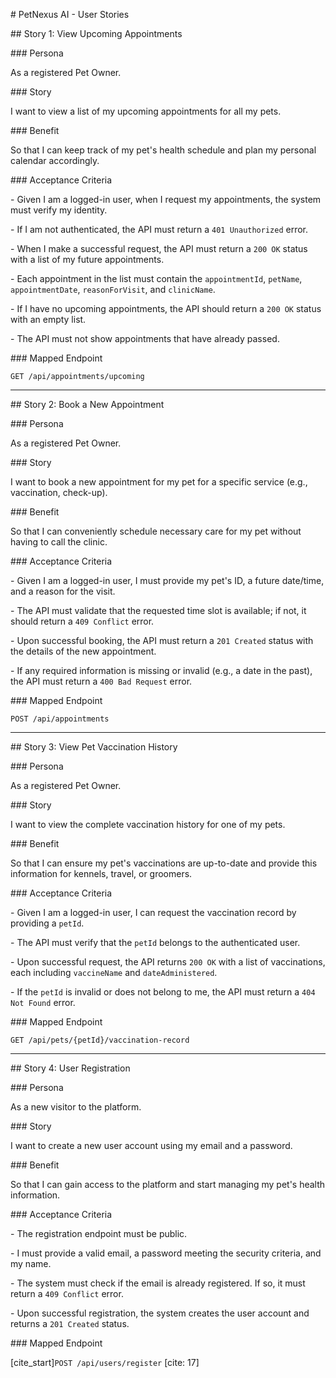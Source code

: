 \# PetNexus AI - User Stories



\## Story 1: View Upcoming Appointments



\### Persona

As a registered Pet Owner.



\### Story

I want to view a list of my upcoming appointments for all my pets.



\### Benefit

So that I can keep track of my pet's health schedule and plan my personal calendar accordingly.



\### Acceptance Criteria

\- Given I am a logged-in user, when I request my appointments, the system must verify my identity.

\- If I am not authenticated, the API must return a `401 Unauthorized` error.

\- When I make a successful request, the API must return a `200 OK` status with a list of my future appointments.

\- Each appointment in the list must contain the `appointmentId`, `petName`, `appointmentDate`, `reasonForVisit`, and `clinicName`.

\- If I have no upcoming appointments, the API should return a `200 OK` status with an empty list.

\- The API must not show appointments that have already passed.



\### Mapped Endpoint

`GET /api/appointments/upcoming`



---



\## Story 2: Book a New Appointment



\### Persona

As a registered Pet Owner.



\### Story

I want to book a new appointment for my pet for a specific service (e.g., vaccination, check-up).



\### Benefit

So that I can conveniently schedule necessary care for my pet without having to call the clinic.



\### Acceptance Criteria

\- Given I am a logged-in user, I must provide my pet's ID, a future date/time, and a reason for the visit.

\- The API must validate that the requested time slot is available; if not, it should return a `409 Conflict` error.

\- Upon successful booking, the API must return a `201 Created` status with the details of the new appointment.

\- If any required information is missing or invalid (e.g., a date in the past), the API must return a `400 Bad Request` error.



\### Mapped Endpoint

`POST /api/appointments`



---



\## Story 3: View Pet Vaccination History



\### Persona

As a registered Pet Owner.



\### Story

I want to view the complete vaccination history for one of my pets.



\### Benefit

So that I can ensure my pet's vaccinations are up-to-date and provide this information for kennels, travel, or groomers.



\### Acceptance Criteria

\- Given I am a logged-in user, I can request the vaccination record by providing a `petId`.

\- The API must verify that the `petId` belongs to the authenticated user.

\- Upon successful request, the API returns `200 OK` with a list of vaccinations, each including `vaccineName` and `dateAdministered`.

\- If the `petId` is invalid or does not belong to me, the API must return a `404 Not Found` error.



\### Mapped Endpoint

`GET /api/pets/{petId}/vaccination-record`



---



\## Story 4: User Registration



\### Persona

As a new visitor to the platform.



\### Story

I want to create a new user account using my email and a password.



\### Benefit

So that I can gain access to the platform and start managing my pet's health information.



\### Acceptance Criteria

\- The registration endpoint must be public.

\- I must provide a valid email, a password meeting the security criteria, and my name.

\- The system must check if the email is already registered. If so, it must return a `409 Conflict` error.

\- Upon successful registration, the system creates the user account and returns a `201 Created` status.



\### Mapped Endpoint

\[cite\_start]`POST /api/users/register` \[cite: 17]

